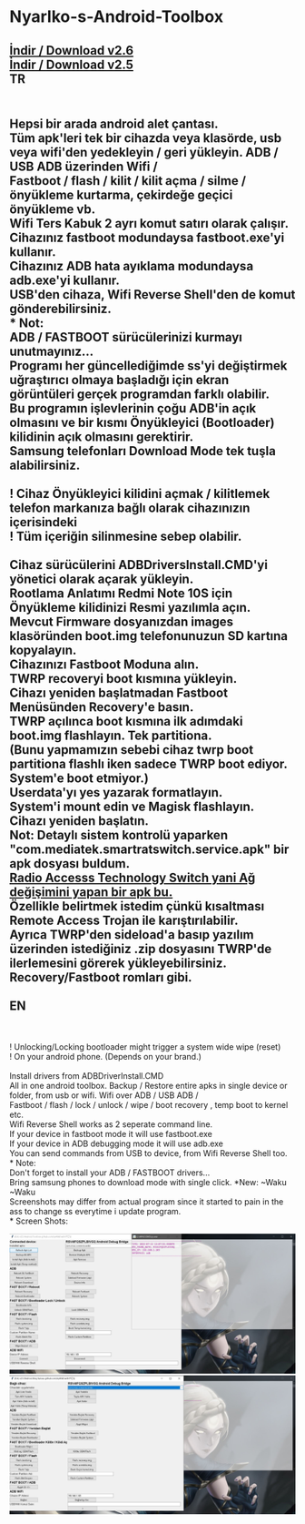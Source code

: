 # Nyarlko-s-Android-Toolbox
<a href="https://github.com/ny4rlk0/Android-Toolbox-ADB/releases/download/v2.6/Android_Toolbox@nyarlko_v2.6.zip">İndir / Download v2.6</a>
<br><a href="https://github.com/ny4rlk0/Android-Toolbox-ADB/releases/download/v2.5/Android_Toolbox@nyarlko_v2.5.zip">İndir / Download v2.5</a>
<br>TR
---------------
<br>Hepsi bir arada android alet çantası. 
<br>Tüm apk'leri tek bir cihazda veya klasörde, usb veya wifi'den yedekleyin / geri yükleyin. ADB / USB ADB üzerinden Wifi /
<br>Fastboot / flash / kilit / kilit açma / silme / önyükleme kurtarma, çekirdeğe geçici önyükleme vb.
<br>Wifi Ters Kabuk 2 ayrı komut satırı olarak çalışır.
<br>Cihazınız fastboot modundaysa fastboot.exe'yi kullanır.
<br>Cihazınız ADB hata ayıklama modundaysa adb.exe'yi kullanır.
<br>USB'den cihaza, Wifi Reverse Shell'den de komut gönderebilirsiniz.
<br>* Not:
<br>ADB / FASTBOOT sürücülerinizi kurmayı unutmayınız...
<br>Programı her güncellediğimde ss'yi değiştirmek uğraştırıcı olmaya başladığı için ekran görüntüleri gerçek programdan farklı olabilir.
<br>Bu programın işlevlerinin çoğu ADB'in açık olmasını ve bir kısmı Önyükleyici (Bootloader) kilidinin açık olmasını gerektirir.
<br>Samsung telefonları Download Mode tek tuşla alabilirsiniz.
<br>
<br> ! Cihaz Önyükleyici kilidini açmak / kilitlemek  telefon markanıza bağlı olarak cihazınızın içerisindeki
<br> ! Tüm içeriğin silinmesine sebep olabilir.
<br>
<br>Cihaz sürücülerini ADBDriversInstall.CMD'yi yönetici olarak açarak yükleyin.
<br>Rootlama Anlatımı Redmi Note 10S için
<br>Önyükleme kilidinizi Resmi yazılımla açın.
<br>Mevcut Firmware dosyanızdan images klasöründen boot.img telefonunuzun SD kartına kopyalayın.
<br>Cihazınızı Fastboot Moduna alın.
<br>TWRP recoveryi boot kısmına yükleyin.
<br>Cihazı yeniden başlatmadan Fastboot Menüsünden Recovery'e basın.
<br>TWRP açılınca boot kısmına ilk adımdaki boot.img flashlayın. Tek partitiona. 
<br>(Bunu yapmamızın sebebi cihaz twrp boot partitiona flashlı iken sadece TWRP boot ediyor. System'e boot etmiyor.)
<br>Userdata'yı yes yazarak formatlayın.
<br>System'i mount edin ve Magisk flashlayın.
<br>Cihazı yeniden başlatın.
<br>Not: Detaylı sistem kontrolü yaparken "com.mediatek.smartratswitch.service.apk" bir apk dosyası buldum.
<br><a href="https://www.reddit.com/r/Xiaomi/comments/qkfiy4/comment/ii3vkzl/?utm_source=share&utm_medium=web2x&context=3">Radio Accesss Technology Switch yani Ağ değişimini yapan bir apk bu.</a> 
<br>Özellikle belirtmek istedim çünkü kısaltması Remote Access Trojan ile karıştırılabilir.
<br>Ayrıca TWRP'den sideload'a basıp yazılım üzerinden istediğiniz .zip dosyasını TWRP'de ilerlemesini görerek yükleyebilirsiniz. Recovery/Fastboot romları gibi.
<br>
<br>EN
---------------
<br>
<br> ! Unlocking/Locking bootloader might trigger a system wide wipe (reset)
<br> ! On your android phone. (Depends on your brand.)
<br>
<br>Install drivers from ADBDriverInstall.CMD
<br>All in one android toolbox. Backup / Restore entire apks in single device or folder, from usb or wifi. Wifi over ADB / USB ADB / <br>Fastboot / flash /  lock / unlock / wipe / boot recovery , temp boot to kernel etc.
<br>Wifi Reverse Shell works as 2 seperate command line.
<br>If your device in fastboot mode it will use fastboot.exe
<br>If your device in ADB debugging mode it will use adb.exe
<br>You can send commands from USB to device, from Wifi Reverse Shell too.
<br>* Note:
<br>Don't forget to install your ADB / FASTBOOT drivers...
<br>Bring samsung phones to download mode with single click. *New: ~Waku ~Waku
<br>Screenshots may differ from actual program since it started to pain in the ass to change ss everytime i update program. 
 <br>* Screen Shots:
<p align="center">
    <img src="10.jpg">
    <img src="20.jpg">
